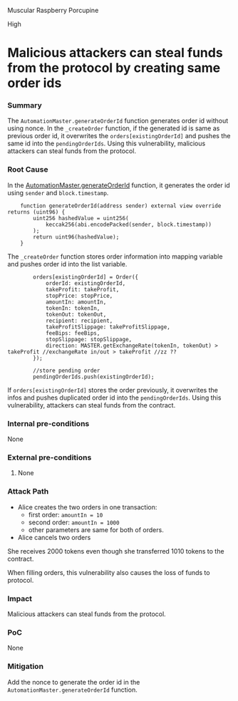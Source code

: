 Muscular Raspberry Porcupine

High

# Malicious attackers can steal funds from the protocol by creating same order ids

### Summary

The `AutomationMaster.generateOrderId` function generates order id without using nonce.
In the `_createOrder` function, if the generated id is same as previous order id, it overwrites the `orders[existingOrderId]` and pushes the same id into the `pendingOrderIds`.
Using this vulnerability, malicious attackers can steal funds from the protocol.

### Root Cause

In the [AutomationMaster.generateOrderId](https://github.com/sherlock-audit/2024-11-oku/blob/main/oku-custom-order-types/contracts/automatedTrigger/AutomationMaster.sol#L90-L95) function, it generates the order id using `sender` and `block.timestamp`.

```solidity
    function generateOrderId(address sender) external view override returns (uint96) {
        uint256 hashedValue = uint256(
            keccak256(abi.encodePacked(sender, block.timestamp))
        );
        return uint96(hashedValue);
    }
```

The `_createOrder` function stores order information into mapping variable and pushes order id into the list variable.

```solidity
        orders[existingOrderId] = Order({
            orderId: existingOrderId,
            takeProfit: takeProfit,
            stopPrice: stopPrice,
            amountIn: amountIn,
            tokenIn: tokenIn,
            tokenOut: tokenOut,
            recipient: recipient,
            takeProfitSlippage: takeProfitSlippage,
            feeBips: feeBips,
            stopSlippage: stopSlippage,
            direction: MASTER.getExchangeRate(tokenIn, tokenOut) > takeProfit //exchangeRate in/out > takeProfit //zz ??
        });

        //store pending order
        pendingOrderIds.push(existingOrderId);
```

If `orders[existingOrderId]` stores the order previously, it overwrites the infos and pushes duplicated order id into the `pendingOrderIds`.
Using this vulnerability, attackers can steal funds from the contract.

### Internal pre-conditions

None

### External pre-conditions

1. None

### Attack Path

- Alice creates the two orders in one transaction:
    - first order: `amountIn = 10`
    - second order: `amountIn = 1000`
    - other parameters are same for both of orders.
- Alice cancels two orders

She receives 2000 tokens even though she transferred 1010 tokens to the contract.

When filling orders, this vulnerability also causes the loss of funds to protocol.

### Impact

Malicious attackers can steal funds from the protocol.

### PoC

None

### Mitigation

Add the nonce to generate the order id in the `AutomationMaster.generateOrderId` function.
